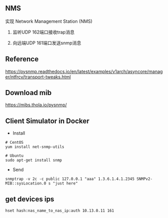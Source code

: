 ## NMS
实现 Network Management Station (NMS)

1. 监听UDP 162端口接收trap消息

2. 向远端UDP 161端口发送snmp消息


## Reference
https://pysnmp.readthedocs.io/en/latest/examples/v1arch/asyncore/manager/ntfrcv/transport-tweaks.html


## Download mib
https://mibs.thola.io/pysnmp/


## Client Simulator in Docker
- Install
```
# CentOS
yum install net-snmp-utils

# Ubuntu
sudo apt-get install snmp
```

- Send
```
snmptrap -v 2c -c public 127.0.0.1 "aaa" 1.3.6.1.4.1.2345 SNMPv2-MIB::sysLocation.0 s "just here" 
```


## get devices ips
```
hset hash:nas_name_to_nas_ip:auth 10.13.0.11 161
```
